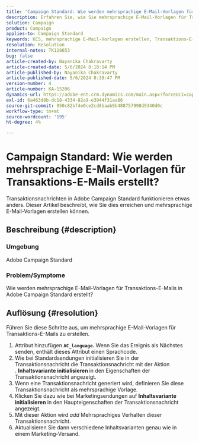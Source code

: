 ```yaml
---
title: 'Campaign Standard: Wie werden mehrsprachige E-Mail-Vorlagen für Transaktions-E-Mails erstellt?'
description: Erfahren Sie, wie Sie mehrsprachige E-Mail-Vorlagen für Transaktions-E-Mails in Adobe Campaign Standard erstellen.
solution: Campaign
product: Campaign
applies-to: Campaign Standard
keywords: KCS, mehrsprachige E-Mail-Vorlagen erstellen, Transaktions-E-Mails, ACS, Kampagnenstandard
resolution: Resolution
internal-notes: TK128653
bug: false
article-created-by: Nayanika Chakravarty
article-created-date: 5/6/2024 8:18:14 PM
article-published-by: Nayanika Chakravarty
article-published-date: 5/6/2024 8:39:47 PM
version-number: 4
article-number: KA-15206
dynamics-url: https://adobe-ent.crm.dynamics.com/main.aspx?forceUCI=1&pagetype=entityrecord&etn=knowledgearticle&id=0eca0ebf-e50b-ef11-9f8a-6045bd0065b6
exl-id: 6a463d8b-dc18-4334-82a9-e3944f31aa86
source-git-commit: 950c82bf4e0ce2cd8baab9b488757998d9340d0c
workflow-type: tm+mt
source-wordcount: '195'
ht-degree: 4%

---
```


# Campaign Standard: Wie werden mehrsprachige E-Mail-Vorlagen für Transaktions-E-Mails erstellt?


Transaktionsnachrichten in Adobe Campaign Standard funktionieren etwas anders. Dieser Artikel beschreibt, wie Sie dies erreichen und mehrsprachige E-Mail-Vorlagen erstellen können.

## Beschreibung {#description}


### <b>Umgebung</b>

Adobe Campaign Standard

### <b>Problem/Symptome</b>

Wie werden mehrsprachige E-Mail-Vorlagen für Transaktions-E-Mails in Adobe Campaign Standard erstellt?


## Auflösung {#resolution}




Führen Sie diese Schritte aus, um mehrsprachige E-Mail-Vorlagen für Transaktions-E-Mails zu erstellen.



1. Attribut hinzufügen <b>`AC_language`. </b>Wenn Sie das Ereignis als Nächstes senden, enthält dieses Attribut einen Sprachcode.
2. Wie bei Standardsendungen initialisieren Sie in der Transaktionsnachricht die Transaktionsnachricht mit der Aktion . <b>Inhaltsvariante initialisieren </b>in den Eigenschaften der Transaktionsnachricht angezeigt.
3. Wenn eine Transaktionsnachricht generiert wird, definieren Sie diese Transaktionsnachricht als mehrsprachige Vorlage.
4. Klicken Sie dazu wie bei Marketingsendungen auf <b>Inhaltsvariante initialisieren</b> in den Haupteigenschaften der Transaktionsnachricht angezeigt.
5. Mit dieser Aktion wird *add* Mehrsprachiges Verhalten dieser Transaktionsnachricht.
6. Aktualisieren Sie dann verschiedene Inhaltsvarianten genau wie in einem Marketing-Versand.
